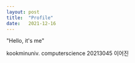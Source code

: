 ```yaml
---
layout: post
title:  "Profile"
date:   2021-12-16
---
```


<p class="intro"><span class="dropcap">"Hello, it's me"<p>

kookminuniv. computerscience
20213045 이어진